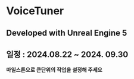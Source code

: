 # VoiceTuner

Developed with Unreal Engine 5
---

**일정 : 2024.08.22 ~ 2024. 09.30**
---
**마일스톤으로 큰단위의 작업을 설정해 주세요**
